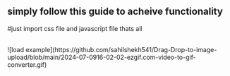 <h2>simply follow this guide to acheive functionality</h2>

#just import css file and javascript file thats all
<body>
    <script src='index.js'></script>
</body>
<br>
![load example](https://github.com/sahilshekh541/Drag-Drop-to-image-upload/blob/main/2024-07-0916-02-02-ezgif.com-video-to-gif-converter.gif)
